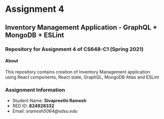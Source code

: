 # Assignment 4

## Inventory Management Application - GraphQL + MongoDB + ESLint

### Repository for Assignment 4 of CS648-C1 (Spring 2021)

#### About

This repository contains creation of Inventory Management application using React components, React state, GraphQL, MongoDB Atlas and ESLint

### Assignment Information

* Student Name: **Sivapreethi Ramesh**
* RED ID: **824928332**
* Email: _sramesh5064@sdsu.edu_
